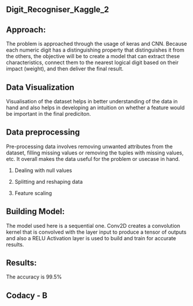 ## Digit_Recogniser_Kaggle_2


## Approach:
The problem is approached through the usage of keras and CNN. Because each numeric digit has a distinguishing property that distinguishes it from the others, the objective will be to create a model that can extract these characteristics, connect them to the nearest logical digit based on their impact (weight), and then deliver the final result.

## Data Visualization
Visualisation of the dataset helps in better understanding of the data in hand and also helps in developing an intuition on whether a feature would be important in the final prediciton.

## Data preprocessing
Pre-processing data involves removing unwanted attributes from the dataset, filling missing values or removing the tuples with missing values, etc. It overall makes the data useful for the problem or usecase in hand.

1. Dealing with null values

2. Splitting and reshaping data

3. Feature scaling

## Building Model:
The model used here is a sequential one.
Conv2D creates a convolution kernel that is convolved with the layer input to produce a tensor of outputs and also a RELU Activation layer is used to build and train for accurate results.

## Results:

The accuracy is 99.5%

## Codacy - B
